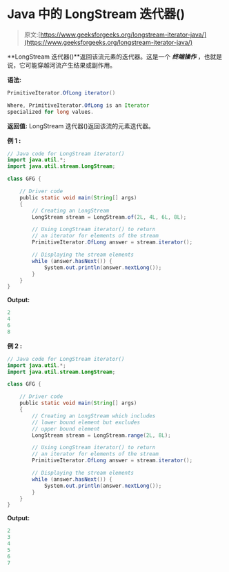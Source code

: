 # Java 中的 LongStream 迭代器()

> 原文:[https://www.geeksforgeeks.org/longstream-iterator-java/](https://www.geeksforgeeks.org/longstream-iterator-java/)

**LongStream 迭代器()**返回该流元素的迭代器。这是一个 ***终端操作*** ，也就是说，它可能穿越河流产生结果或副作用。

**语法:**

```java
PrimitiveIterator.OfLong iterator()

Where, PrimitiveIterator.OfLong is an Iterator 
specialized for long values.

```

**返回值:** LongStream 迭代器()返回该流的元素迭代器。

**例 1 :**

```java
// Java code for LongStream iterator()
import java.util.*;
import java.util.stream.LongStream;

class GFG {

    // Driver code
    public static void main(String[] args)
    {
        // Creating an LongStream
        LongStream stream = LongStream.of(2L, 4L, 6L, 8L);

        // Using LongStream iterator() to return
        // an iterator for elements of the stream
        PrimitiveIterator.OfLong answer = stream.iterator();

        // Displaying the stream elements
        while (answer.hasNext()) {
            System.out.println(answer.nextLong());
        }
    }
}
```

**Output:**

```java
2
4
6
8

```

**例 2 :**

```java
// Java code for LongStream iterator()
import java.util.*;
import java.util.stream.LongStream;

class GFG {

    // Driver code
    public static void main(String[] args)
    {
        // Creating an LongStream which includes
        // lower bound element but excludes
        // upper bound element
        LongStream stream = LongStream.range(2L, 8L);

        // Using LongStream iterator() to return
        // an iterator for elements of the stream
        PrimitiveIterator.OfLong answer = stream.iterator();

        // Displaying the stream elements
        while (answer.hasNext()) {
            System.out.println(answer.nextLong());
        }
    }
}
```

**Output:**

```java
2
3
4
5
6
7

```